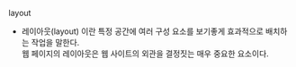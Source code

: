 layout
 - 레이아웃(layout) 이란 특정 공간에 여러 구성 요소를 보기좋게 효과적으로 배치하는 작업을 말한다.  
   웹 페이지의 레이아웃은 웹 사이트의 외관을 결정짓는 매우 중요한 요소이다.
